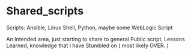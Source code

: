 # Shared_scripts
Scripts: Ansible, Linux Shell, Python, maybe some WebLogic Script

An Intended area, just starting to share to general Public script, Lessons Learned, knowledge that I have Stumbled on ( most likely OVER. ) 
